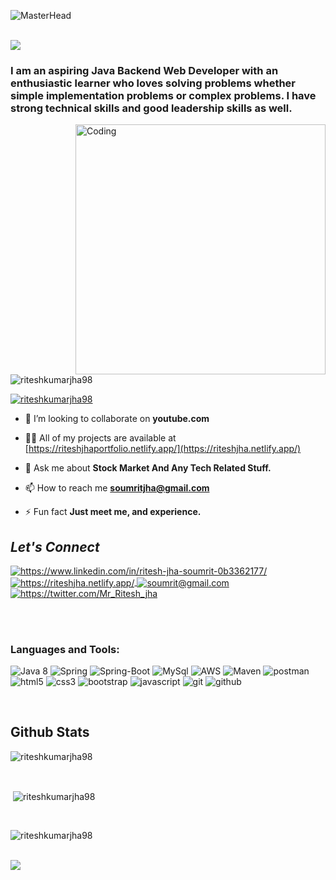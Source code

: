 ![MasterHead](https://mir-s3-cdn-cf.behance.net/project_modules/1400/be832922391491.58c25558f0fe7.gif)

<!-- <h1 align="center">Hi 👋, I'm Ritesh Jha</h1> -->
<br>
<img src="https://readme-typing-svg.herokuapp.com?font=Architects+Daughter&amp;color=FF7722&amp;size=30&amp;lines=Hey!+It's+Ritesh+Kumar+Jha!;Learning+Web+Development...;" style="max-width: 100%;">
 
 <br>
 
<!-- <h3 align="center">Aspiring Java Backend Developer.</h3> -->
<h3>I am an aspiring Java Backend Web Developer with an enthusiastic learner who loves solving problems whether simple implementation problems or complex problems. I have strong technical skills and good leadership skills as well.</h3>

<img align="right" alt="Coding" width="400" src= "https://cdn.dribbble.com/users/1059583/screenshots/4171367/coding-freak.gif">

<p align="left"> <img src="https://komarev.com/ghpvc/?username=riteshkumarjha98&label=Profile%20views&color=0e75b6&style=flat" alt="riteshkumarjha98" /> </p>

<p align="left"> <a href="https://github.com/ryo-ma/github-profile-trophy"><img src="https://github-profile-trophy.vercel.app/?username=riteshkumarjha98" alt="riteshkumarjha98" /></a> </p>

- 👯 I’m looking to collaborate on **youtube.com**

- 👨‍💻 All of my projects are available at [https://riteshjhaportfolio.netlify.app/](https://riteshjha.netlify.app/)

- 💬 Ask me about **Stock Market And Any Tech Related Stuff.**

- 📫 How to reach me **soumritjha@gmail.com**

- ⚡ Fun fact **Just meet me, and experience.**

<!----------------social media connect------------->
<h2><i>Let's Connect</i></h2>

<p align="left">
    <a href="https://www.linkedin.com/in/ritesh-jha-soumrit-0b3362177/">
        <img align="center" src="https://img.shields.io/badge/LinkedIn-0077B5?style=for-the-badge&logo=linkedin&logoColor=white" alt="https://www.linkedin.com/in/ritesh-jha-soumrit-0b3362177/" />
    </a>
 <!--   <a href="https://twitter.com/Mr_Ritesh_jha">
        <img align="center" src="https://img.shields.io/badge/Twitter-1DA1F2?style=for-the-badge&logo=twitter&logoColor=white" alt="https://twitter.com/Mr_Ritesh_jha" />
    </a>
    -->
    <a href="https://riteshjha.netlify.app/">
        <img align="center" src="https://img.shields.io/badge/Portfolio-18A303?style=for-the-badge&logo=ionic&logoColor=white" alt="https://riteshjha.netlify.app/" />
    </a>
    <a title="soumritjha@gmail.com" href="mailto:soumrit@gmail.com">
        <img align="center" src="https://img.shields.io/badge/Gmail-D14836?style=for-the-badge&logo=gmail&logoColor=white" alt="soumrit@gmail.com" />
    </a>
    <a href="https://twitter.com/Mr_Ritesh_jha">
        <img align="center" src="https://img.shields.io/badge/Twitter-1DA1F2?style=for-the-badge&logo=twitter&logoColor=white" alt="https://twitter.com/Mr_Ritesh_jha" />
    </a>
</p>
<br>
<br>

<h3 align="left">Languages and Tools:</h3>

<p>
    <img src="https://img.shields.io/badge/java-%23ED8B00.svg?style=for-the-badge&logo=java&logoColor=white" alt="Java 8" />
  <img src="https://img.shields.io/badge/Spring-6DB33F?style=for-the-badge&logo=spring&logoColor=white" alt="Spring" />
     <img src="https://img.shields.io/badge/Spring_Boot-F2F4F9?style=for-the-badge&logo=spring-boot" alt="Spring-Boot" />
    <img src="https://img.shields.io/badge/MySQL-005C84?style=for-the-badge&logo=mysql&logoColor=white" alt="MySql" />
    <img src="https://img.shields.io/badge/AWS-%23FF9900.svg?style=for-the-badge&logo=amazon-aws&logoColor=white" alt="AWS" />
    <img src="https://img.shields.io/badge/apache_maven-C71A36?style=for-the-badge&logo=apachemaven&logoColor=white" alt="Maven" />
    <img src="https://img.shields.io/badge/Postman-FF6C37?style=for-the-badge&logo=Postman&logoColor=white" alt="postman" />
 <img src="https://img.shields.io/badge/HTML5-E34F26?style=for-the-badge&logo=html5&logoColor=white" alt="html5" />
    <img src="https://img.shields.io/badge/CSS3-1572B6?style=for-the-badge&logo=css3&logoColor=white" alt="css3" />
    <img src="https://img.shields.io/badge/Bootstrap-563D7C?style=for-the-badge&logo=bootstrap&logoColor=white" alt="bootstrap" />
    <img src="https://img.shields.io/badge/JavaScript-323330?style=for-the-badge&logo=javascript&logoColor=F7DF1E" alt="javascript" />
    <img src="https://img.shields.io/badge/Git-f44d27?style=for-the-badge&logo=git&logoColor=white" alt="git" />
    <img src="https://img.shields.io/badge/GitHub-100000?style=for-the-badge&logo=github&logoColor=white" alt="github" />
   
</p>

<!-- <p><img align="left" src="https://github-readme-stats.vercel.app/api/top-langs?username=riteshkumarjha98&show_icons=true&locale=en&layout=compact" alt="riteshkumarjha98" /></p> -->
<br>

## Github Stats  
<p><img align="center" src="https://github-readme-stats.vercel.app/api/top-langs?username=rohitkumar6324&show_icons=true&locale=en&layout=compact&theme=tokyonight" alt="riteshkumarjha98" /></p>
<br>
<p>&nbsp;<img align="center" src="https://github-readme-stats.vercel.app/api?username=riteshkumarjha98&show_icons=true&locale=en&theme=tokyonight" alt="riteshkumarjha98" /></p>
<br>
<p><img align="center" src="https://github-readme-streak-stats.herokuapp.com/?user=riteshkumarjha98&&theme=tokyonight" alt="riteshkumarjha98" /></p>
<br>
<img src="https://activity-graph.herokuapp.com/graph?username=riteshkumarjha98&theme=xcode">
</br>





